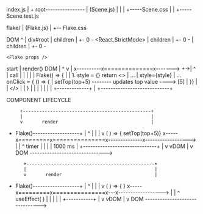 index.js
|
+
root----------------
|
<Scene/>(Scene.js)      |
|
|
+-----Scene.css
|
|
+-----Scene.test.js


flake/ | (Flake.js) | +-- Flake.css

DOM ^ | div#root | children | +- 0 - <React.StrictMode> | children | +- 0 - | children | +- 0 -

    <Flake props />
start | render() DOM | ^ v | x----------x==============x-------> +->| ^ | call | | | | | Flake() => { | | 1. style = {} return <> | ... | style={style} | ... onClick = { () => { | setTop(top+5) -------- updates top value ----> [5] | }} | | </> | | } | | | | | | | +-------------+ | +----------------------------+

COMPONENT LIFECYCLE

         +-----------------------------------------------+
         |                                               |
         v       render                                  |
- Flake()-------------------+ | ^ | | | v ( ) => { setTop(top+5)} x-----x=========x===============x--------------x------------------> | | ^ timer | | | | 1000 ms | +------------------------------+ | v vDOM | v DOM ------------------------------->

         +-----------------------------------------------+
         |                                               |
         v       render                                  |
- Flake()-------------------+ | ^ | | | v ( ) => { } x-----x=========x===============x---x------------------> | | ^ useEffect( ) | | | | | +-----------+ | v vDOM | v DOM ------------------------------->